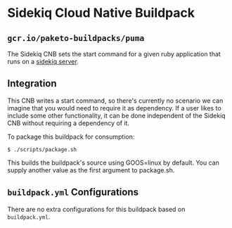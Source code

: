# Sidekiq Cloud Native Buildpack

## `gcr.io/paketo-buildpacks/puma`

The Sidekiq CNB sets the start command for a given ruby application that runs on a [sidekiq server](https://sidekiq.org/).

## Integration

This CNB writes a start command, so there's currently no scenario we can
imagine that you would need to require it as dependency. If a user likes to
include some other functionality, it can be done independent of the Sidekiq CNB
without requiring a dependency of it.

To package this buildpack for consumption:
```
$ ./scripts/package.sh
```
This builds the buildpack's source using GOOS=linux by default. You can supply another value as the first argument to package.sh.

## `buildpack.yml` Configurations

There are no extra configurations for this buildpack based on `buildpack.yml`.
